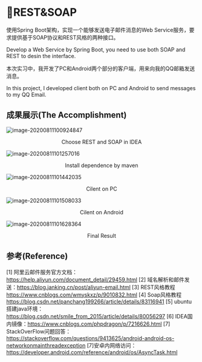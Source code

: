 # :ocean:REST&SOAP

使用Spring Boot架构，实现一个能够发送电子邮件消息的Web Service服务，要求提供基于SOAP协议和REST风格的两种接口。

Develop a Web Service by Spring Boot, you need to use both SOAP and REST to desin the interface.



本次实习中，我开发了PC和Android两个部分的客户端，用来向我的QQ邮箱发送消息。

In this project, I developed client both on PC and Android to send messages to my QQ Email.

## 成果展示(The Accomplishment)

![image-20200811100924847](pics\image-20200811100924847.png)

<center>Choose REST and SOAP in IDEA</center>

![image-20200811101257016](pics\image-20200811101257016.png)

<center>Install dependence by maven</center>

![image-20200811101442035](pics\image-20200811101442035.png)

<center>Cilent on PC</center>

![image-20200811101508033](pics\image-20200811101508033.png)

<center>Cilent on Android</center>

![image-20200811101628364](pics\image-20200811101628364.png)

<center>Final Result</center>



## 参考(Reference)

[1] 阿里云邮件服务官方文档：https://help.aliyun.com/document_detail/29459.html
[2] 域名解析和邮件发送：https://blog.janking.cn/post/aliyun-email.html
[3] REST风格教程 https://www.cnblogs.com/wmyskxz/p/9010832.html
[4] Soap风格教程 https://blog.csdn.net/panchang199266/article/details/83116941
[5] ubuntu搭建java环境：https://blog.csdn.net/smile_from_2015/article/details/80056297
[6] IDEA国内镜像：https://www.cnblogs.com/phpdragon/p/7216626.html
[7] StackOverFlow问题回答：https://stackoverflow.com/questions/9413625/android-android-os-networkonmainthreadexception
[7]安卓内网络访问：https://developer.android.com/reference/android/os/AsyncTask.html